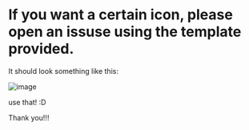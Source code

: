 # If you want a certain icon, please open an issuse using the template provided. 

It should look something like this:

![image](https://user-images.githubusercontent.com/63469489/151725787-e71837fa-2007-4281-bc71-0c171b8544cf.png)

use that! :D

Thank you!!!
